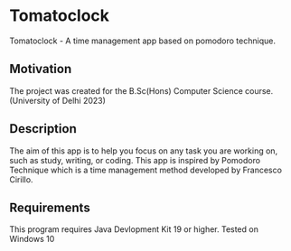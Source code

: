 # Tomatoclock
Tomatoclock - A time management app based on pomodoro technique.

## Motivation
The project was created for the B.Sc(Hons) Computer Science course. (University of Delhi 2023)


## Description
The aim of this app is to help you focus on any task you are working on, 
such as study, writing, or coding. This app is inspired by Pomodoro Technique
which is a time management method developed by Francesco Cirillo.

## Requirements
This program requires Java Devlopment Kit 19 or higher.
Tested on Windows 10

